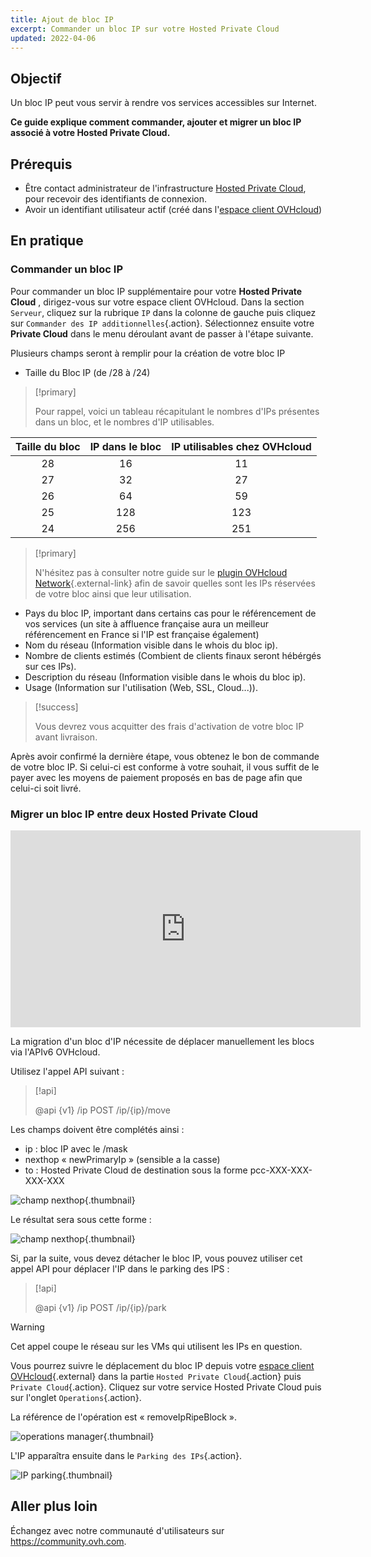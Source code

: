 ```yaml
---
title: Ajout de bloc IP
excerpt: Commander un bloc IP sur votre Hosted Private Cloud
updated: 2022-04-06
---
```


## Objectif

Un bloc IP peut vous servir à rendre vos services accessibles sur Internet. 

**Ce guide explique comment commander, ajouter et migrer un bloc IP associé à votre Hosted Private Cloud.**

## Prérequis

- Être contact administrateur de l'infrastructure [Hosted Private Cloud](https://www.ovhcloud.com/fr/enterprise/products/hosted-private-cloud/), pour recevoir des identifiants de connexion.
- Avoir un identifiant utilisateur actif (créé dans l'[espace client OVHcloud](https://www.ovh.com/auth/?action=gotomanager&from=https://www.ovh.com/fr/&ovhSubsidiary=fr))

## En pratique

### Commander un bloc IP

Pour commander un bloc IP supplémentaire pour votre **Hosted Private Cloud** , dirigez-vous sur votre espace client OVHcloud. Dans la section `Serveur`, cliquez sur la rubrique `IP` dans la colonne de gauche puis cliquez sur `Commander des IP additionnelles`{.action}. Sélectionnez ensuite votre **Private Cloud** dans le menu déroulant avant de passer à l'étape suivante.

Plusieurs champs seront à remplir pour la création de votre bloc IP

- Taille du Bloc IP (de /28 à /24)

> [!primary]
>
> Pour rappel, voici un tableau récapitulant le nombres d'IPs présentes dans un bloc, et le nombres d'IP utilisables.
> 

|Taille du bloc|IP dans le bloc|IP utilisables chez OVHcloud|
|:---:|:---:|:---:|
|28|16|11|
|27|32|27|
|26|64|59|
|25|128|123|
|24|256|251|

> [!primary]
>
> N'hésitez pas à consulter notre guide sur le [plugin OVHcloud Network](plugin_ovh_network2.){.external-link} afin de savoir quelles sont les IPs réservées de votre bloc ainsi que leur utilisation.
>

- Pays du bloc IP, important dans certains cas pour le référencement de vos services (un site à affluence française aura un meilleur référencement en France si l'IP est française également)
- Nom du réseau (Information visible dans le whois du bloc ip).
- Nombre de clients estimés (Combient de clients finaux seront hébérgés sur ces IPs).
- Description du réseau (Information visible dans le whois du bloc ip).
- Usage (Information sur l'utilisation (Web, SSL, Cloud...)).

> [!success]
>
> Vous devrez vous acquitter des frais d'activation de votre bloc IP avant livraison.
>

Après avoir confirmé la dernière étape, vous obtenez le bon de commande de votre bloc IP. Si celui-ci est conforme à votre souhait, il vous suffit de le payer avec les moyens de paiement proposés en bas de page afin que celui-ci soit livré.

### Migrer un bloc IP entre deux Hosted Private Cloud

<iframe width="560" height="315" src="https://www.youtube-nocookie.com/embed/Gemao3Fd7rI" frameborder="0" allow="accelerometer; autoplay; clipboard-write; encrypted-media; gyroscope; picture-in-picture" allowfullscreen></iframe>

La migration d'un bloc d'IP nécessite de déplacer manuellement les blocs via l'APIv6 OVHcloud.

Utilisez l'appel API suivant :

> [!api]
>
> @api {v1} /ip POST /ip/{ip}/move
> 

Les champs doivent être complétés ainsi :

- ip : bloc IP avec le /mask
- nexthop « newPrimaryIp » (sensible a la casse)
- to : Hosted Private Cloud de destination sous la forme pcc-XXX-XXX-XXX-XXX

![champ nexthop](images_move-api.png){.thumbnail}

Le résultat sera sous cette forme :

![champ nexthop](images_api-result.png){.thumbnail}

Si, par la suite, vous devez détacher le bloc IP, vous pouvez utiliser cet appel API pour déplacer l'IP dans le parking des IPS :

> [!api]
>
> @api {v1} /ip POST /ip/{ip}/park
> 

> [!warning]
>
> Cet appel coupe le réseau sur les VMs qui utilisent les IPs en question.
>

Vous pourrez suivre le déplacement du bloc IP depuis votre [espace client OVHcloud](https://www.ovh.com/auth/?action=gotomanager&from=https://www.ovh.com/fr/&ovhSubsidiary=fr){.external} dans la partie `Hosted Private Cloud`{.action} puis `Private Cloud`{.action}. Cliquez sur votre service Hosted Private Cloud puis sur l'onglet `Operations`{.action}.

La référence de l'opération est « removeIpRipeBlock ».

![operations manager](images_operations.png){.thumbnail}

L'IP apparaîtra ensuite dans le `Parking des IPs`{.action}.

![IP parking](ip-parking.png){.thumbnail}

## Aller plus loin

Échangez avec notre communauté d'utilisateurs sur <https://community.ovh.com>.

